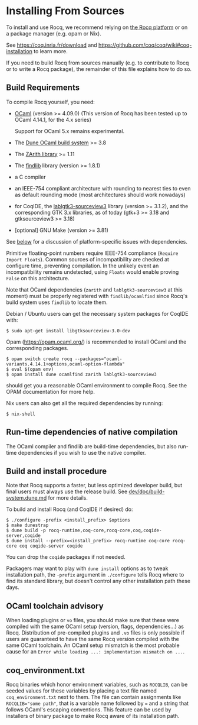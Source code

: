Installing From Sources
=======================

To install and use Rocq, we recommend relying on [the Rocq
platform](https://github.com/coq/platform/) or on a package manager
(e.g. opam or Nix).

See https://coq.inria.fr/download and
https://github.com/coq/coq/wiki#coq-installation to learn more.

If you need to build Rocq from sources manually (e.g. to
contribute to Rocq or to write a Rocq package), the remainder of this
file explains how to do so.

Build Requirements
------------------

To compile Rocq yourself, you need:

- [OCaml](https://ocaml.org/) (version >= 4.09.0)
  (This version of Rocq has been tested up to OCaml 4.14.1, for the 4.x series)

  Support for OCaml 5.x remains experimental.

- The [Dune OCaml build system](https://github.com/ocaml/dune/) >= 3.8

- The [ZArith library](https://github.com/ocaml/Zarith) >= 1.11

- The [findlib](http://projects.camlcity.org/projects/findlib.html) library (version >= 1.8.1)

- a C compiler

- an IEEE-754 compliant architecture with rounding to nearest
  ties to even as default rounding mode (most architectures
  should work nowadays)

- for CoqIDE, the
  [lablgtk3-sourceview3](https://github.com/garrigue/lablgtk) library
  (version >= 3.1.2), and the corresponding GTK 3.x libraries, as
  of today (gtk+3 >= 3.18 and gtksourceview3 >= 3.18)

- [optional] GNU Make (version >= 3.81)

See [below](#Known-Problems) for a discussion of platform-specific
issues with dependencies.

Primitive floating-point numbers require IEEE-754 compliance
(`Require Import Floats`). Common sources of incompatibility
are checked at configure time, preventing compilation. In the
unlikely event an incompatibility remains undetected, using `Floats`
would enable proving `False` on this architecture.

Note that OCaml dependencies (`zarith` and `lablgtk3-sourceview3` at
this moment) must be properly registered with `findlib/ocamlfind`
since Rocq's build system uses `findlib` to locate them.

Debian / Ubuntu users can get the necessary system packages for
CoqIDE with:

    $ sudo apt-get install libgtksourceview-3.0-dev

Opam (https://opam.ocaml.org/) is recommended to install OCaml and
the corresponding packages.

    $ opam switch create rocq --packages="ocaml-variants.4.14.1+options,ocaml-option-flambda"
    $ eval $(opam env)
    $ opam install dune ocamlfind zarith lablgtk3-sourceview3

should get you a reasonable OCaml environment to compile Rocq. See the
OPAM documentation for more help.

Nix users can also get all the required dependencies by running:

    $ nix-shell

Run-time dependencies of native compilation
-------------------------------------------

The OCaml compiler and findlib are build-time dependencies, but also
run-time dependencies if you wish to use the native compiler.

Build and install procedure
---------------------------

Note that Rocq supports a faster, but less optimized developer build,
but final users must always use the release build. See
[dev/doc/build-system.dune.md](dev/doc/build-system.dune.md)
for more details.

To build and install Rocq (and CoqIDE if desired) do:

    $ ./configure -prefix <install_prefix> $options
    $ make dunestrap
    $ dune build -p rocq-runtime,coq-core,rocq-core,coq,coqide-server,coqide
    $ dune install --prefix=<install_prefix> rocq-runtime coq-core rocq-core coq coqide-server coqide

You can drop the `coqide` packages if not needed.

Packagers may want to play with `dune install` options as to tweak
installation path, the `-prefix` argument in `./configure` tells Rocq
where to find its standard library, but doesn't control any other
installation path these days.

OCaml toolchain advisory
------------------------

When loading plugins or `vo` files, you should make sure that these
were compiled with the same OCaml setup (version, flags,
dependencies...) as Rocq.  Distribution of pre-compiled plugins and
`.vo` files is only possible if users are guaranteed to have the same
Rocq version compiled with the same OCaml toolchain.  An OCaml setup
mismatch is the most probable cause for an `Error while loading ...:
implementation mismatch on ...`.

coq_environment.txt
-------------------
Rocq binaries which honor environment variables, such as `ROCQLIB`, can
be seeded values for these variables by placing a text file named
`coq_environment.txt` next to them. The file can contain assignments
like `ROCQLIB="some path"`, that is a variable name followed by `=` and
a string that follows OCaml's escaping conventions. This feature can be
used by installers of binary package to make Rocq aware of its installation
path.
